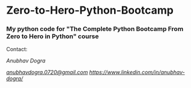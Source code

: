 # Zero-to-Hero-Python-Bootcamp

### My python code for "The Complete Python Bootcamp From Zero to Hero in Python" course


Contact:

*Anubhav Dogra*

*anubhavdogra.0720@gmail.com*
*https://www.linkedin.com/in/anubhav-dogra/*
